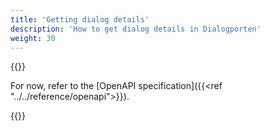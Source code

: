 ```yaml
---
title: 'Getting dialog details'
description: 'How to get dialog details in Dialogporten'
weight: 30
---
```


{{<notyetwritten>}}

For now, refer to the [OpenAPI specification]({{<ref "../../reference/openapi">}}).

{{<children />}}
